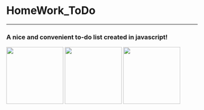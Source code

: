 # HomeWork_ToDo
----
### A nice and convenient to-do list created in javascript!
<div margin=10px>
  <img src='https://user-images.githubusercontent.com/76526621/116713822-d321b400-a9dd-11eb-8a9e-0eca4d5f5123.png' height=150>
  <img src='https://user-images.githubusercontent.com/76526621/116713985-f482a000-a9dd-11eb-9ede-85a38508b7aa.png' height=150>
  <img src='' height=150>
  <div>


